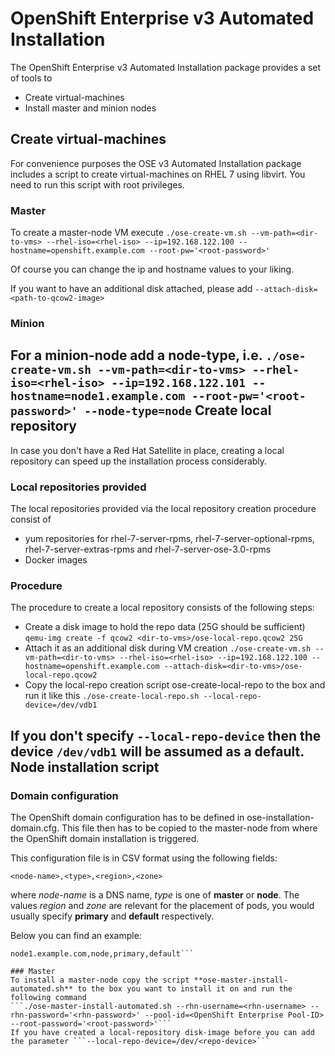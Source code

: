 OpenShift Enterprise v3 Automated Installation
============================
The OpenShift Enterprise v3 Automated Installation package provides a set of tools to

 - Create virtual-machines
 - Install master and minion nodes

Create virtual-machines
-------
For convenience purposes the OSE v3 Automated Installation package includes a script to create virtual-machines on RHEL 7 using libvirt. You need to run this script with root privileges.
### Master
To create a master-node VM execute
```./ose-create-vm.sh --vm-path=<dir-to-vms> --rhel-iso=<rhel-iso> --ip=192.168.122.100 --hostname=openshift.example.com --root-pw='<root-password>'```

Of course you can change the ip and hostname values to your liking.

If you want to have an additional disk attached, please add
```--attach-disk=<path-to-qcow2-image>```

### Minion
For a minion-node add a node-type, i.e.
```./ose-create-vm.sh --vm-path=<dir-to-vms> --rhel-iso=<rhel-iso> --ip=192.168.122.101 --hostname=node1.example.com --root-pw='<root-password>' --node-type=node```
Create local repository
-------
In case you don't have a Red Hat Satellite in place, creating a local repository can speed up the installation process considerably.
### Local repositories provided
The local repositories provided via the local repository creation procedure consist of

 - yum repositories for rhel-7-server-rpms, rhel-7-server-optional-rpms, rhel-7-server-extras-rpms and rhel-7-server-ose-3.0-rpms
 - Docker images
### Procedure
The procedure to create a local repository consists of the following steps:

- Create a disk image to hold the repo data (25G should be sufficient)
```qemu-img create -f qcow2 <dir-to-vms>/ose-local-repo.qcow2 25G```
- Attach it as an additional disk during VM creation
```./ose-create-vm.sh --vm-path=<dir-to-vms> --rhel-iso=<rhel-iso> --ip=192.168.122.100 --hostname=openshift.example.com --attach-disk=<dir-to-vms>/ose-local-repo.qcow2```
- Copy the local-repo creation script ose-create-local-repo to the box and run it like this
```./ose-create-local-repo.sh --local-repo-device=/dev/vdb1```

If you don't specify ```--local-repo-device``` then the device ```/dev/vdb1``` will be assumed as a default.
Node installation script
-------
### Domain configuration
The OpenShift domain configuration has to be defined in ose-installation-domain.cfg. This file then has to be copied to the master-node from where the OpenShift domain installation is triggered.

This configuration file is in CSV format using the following fields:

```<node-name>,<type>,<region>,<zone>```

where *node-name* is a DNS name, *type* is one of **master** or **node**. The values *region* and *zone* are relevant for the placement of pods, you would usually specify **primary** and **default** respectively.

Below you can find an example:

```openshift.example.com,master,primary,default
node1.example.com,node,primary,default```

### Master
To install a master-node copy the script **ose-master-install-automated.sh** to the box you want to install it on and run the following command
```./ose-master-install-automated.sh --rhn-username=<rhn-username> --rhn-password='<rhn-password>' --pool-id=<OpenShift Enterprise Pool-ID> --root-password='<root-password>'```
If you have created a local-repository disk-image before you can add the parameter ```--local-repo-device=/dev/<repo-device>```

